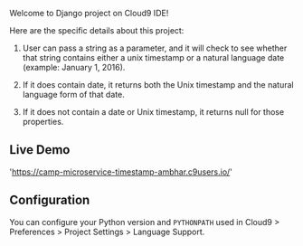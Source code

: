 
Welcome to  Django project on Cloud9 IDE!

Here are the specific details about this project:

1) User can pass a string as a parameter, and it will check to see whether that string contains either a unix timestamp or a natural language date (example: January 1, 2016).

2) If it does contain date, it returns both the Unix timestamp and the natural language form of that date.

3) If it does not contain a date or Unix timestamp, it returns null for those properties.


## Live Demo
'https://camp-microservice-timestamp-ambhar.c9users.io/'


    
## Configuration

You can configure your Python version and `PYTHONPATH` used in
Cloud9 > Preferences > Project Settings > Language Support.

